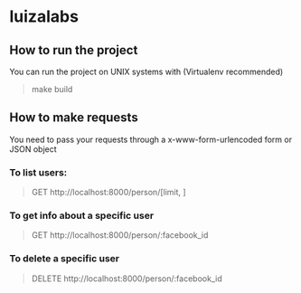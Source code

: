 # luizalabs

## How to run the project
You can run the project on UNIX systems with (Virtualenv recommended)
> make build

## How to make requests
You need to pass your requests through a x-www-form-urlencoded form or JSON object

### To list users:
> GET http://localhost:8000/person/[limit, ]

### To get info about a specific user
> GET http://localhost:8000/person/:facebook_id

### To delete a specific user
> DELETE http://localhost:8000/person/:facebook_id
